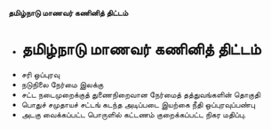 **தமிழ்நாடு மாணவர் கணினித் திட்டம்**
- # தமிழ்நாடு மாணவர் கணினித் திட்டம்
- சரி ஒப்புரவு
- நடுநிலை நேர்மை இலக்கு
- சட்ட நடைமுறைக்குத் துணைநிறைவான நேர்மைத் தத்துவங்களின் தொகுதி
- பொதுச் சமுதாயச் சட்டங் கடந்த அடிப்படை இயற்கை நீதி ஒப்புரவுப்பண்பு
- அடகு வைக்கப்பட்ட பொருளில் கட்டணம் குறைக்கப்பட்ட நிகர மதிப்பு.

